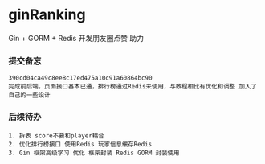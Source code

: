 # ginRanking


Gin + GORM + Redis 开发朋友圈点赞 助力


### 提交备忘
    390cd04ca49c8ee8c17ed475a10c91a60864bc90
    完成前后端，页面接口基本已通，排行榜通过Redis未使用，与教程相比有优化和调整 加入了自己的一些设计


### 后续待办
    1. 拆表 score不要和player耦合
    2. 优化排行榜接口 使用Redis 玩家信息缓存Redis
    3. Gin 框架高级学习 优化 框架封装 Redis GORM 封装使用